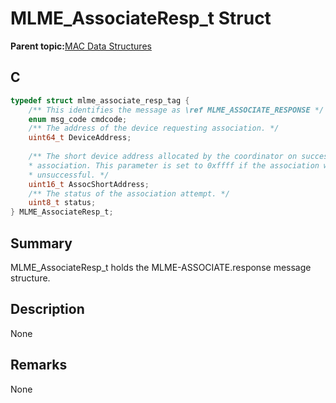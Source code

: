 # MLME\_AssociateResp\_t Struct

**Parent topic:**[MAC Data Structures](GUID-D83EFB67-1CD2-4DDB-825D-8A6090B47CA1.md)

## C

```c
typedef struct mlme_associate_resp_tag {
    /** This identifies the message as \ref MLME_ASSOCIATE_RESPONSE */
    enum msg_code cmdcode;
    /** The address of the device requesting association. */
    uint64_t DeviceAddress;
    
    /** The short device address allocated by the coordinator on successful
    * association. This parameter is set to 0xffff if the association was
    * unsuccessful. */
    uint16_t AssocShortAddress;
    /** The status of the association attempt. */
    uint8_t status;
} MLME_AssociateResp_t;

```

## Summary

MLME\_AssociateResp\_t holds the MLME-ASSOCIATE.response message structure.

## Description

None

## Remarks

None

